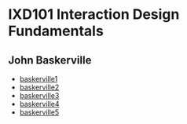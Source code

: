 IXD101 Interaction Design Fundamentals
======================================

John Baskerville
----------------
- [baskerville1](https://csheridan16.github.io/john_baskerville/baskerville1.html)
- [baskerville2](https://csheridan16.github.io/john_baskerville/baskerville2.html)
- [baskerville3](https://csheridan16.github.io/john_baskerville/baskerville3.html)
- [baskerville4](https://csheridan16.github.io/john_baskerville/baskerville4.html)
- [baskerville5](https://csheridan16.github.io/john_baskerville/baskerville5.html)